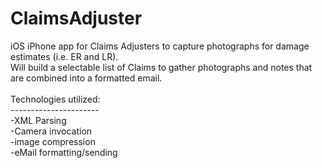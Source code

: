 ClaimsAdjuster
==============

iOS iPhone app for Claims Adjusters to capture photographs for damage estimates (i.e. ER and LR).<br>
Will build a selectable list of Claims to gather photographs and notes that are combined into a formatted email.<br>
<br>
Technologies utilized:<br>
----------------------<br>
-XML Parsing<br>
-Camera invocation<br>
-image compression<br>
-eMail formatting/sending<br>

